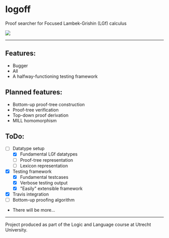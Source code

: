# logoff
Proof searcher for Focused Lambek-Grishin (LGf) calculus

![](https://travis-ci.org/DrSLDR/logoff.svg?branch=master)

---

## Features:

- Bugger
- All
- A halfway-functioning testing framework

## Planned features:

- Bottom-up proof-tree construction
- Proof-tree verification
- Top-down proof derivation
- MILL homomorphism

## ToDo:

- [ ] Datatype setup
  - [x] Fundamental LGf datatypes
  - [ ] Proof-tree representation
  - [ ] Lexicon representation
- [x] Testing framework
  - [x] Fundamental testcases
  - [x] Verbose testing output
  - [x] "Easily" extensible framework
- [x] Travis integration
- [ ] Bottom-up proofing algorithm
- There will be more...

---

Project produced as part of the Logic and Language course at Utrecht University.
